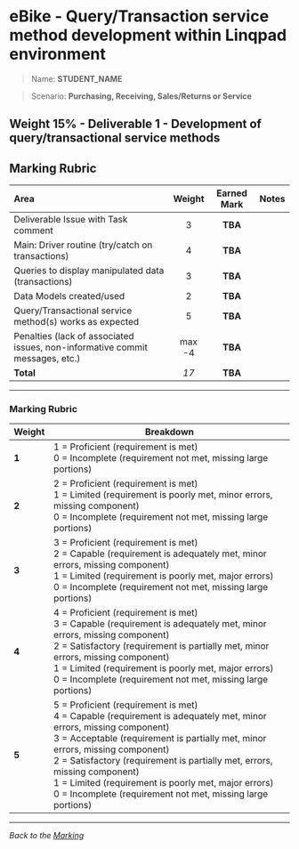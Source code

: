 # eBike - Query/Transaction service method development within Linqpad environment

> Name: **STUDENT_NAME**

> Scenario: **Purchasing, Receiving, Sales/Returns or Service**

## **Weight 15%** - Deliverable 1 - Development of query/transactional service methods

## Marking Rubric

| Area                | Weight | Earned Mark | Notes |
|:--------------------|:------:|:-----------:|:------|
| Deliverable Issue with Task comment |   3    |   **TBA**   |       |
| Main: Driver routine (try/catch on transactions)  |   4    |   **TBA**   |       |
| Queries to display manipulated data (transactions) |   3    |   **TBA**   |       |
| Data Models created/used         |   2    |   **TBA**   |       |
| Query/Transactional service method(s) works as expected  |   5    |   **TBA**   |       |
| Penalties (lack of associated issues, non-informative commit messages, etc.)        |   max -4    |   **TBA**   |       |
| **Total**           |  *17*   |   **TBA**   |       |

----

### Marking Rubric

| Weight | Breakdown |
| ----   | --------- |
| **1** | 1 = Proficient (requirement is met)<br />0 = Incomplete (requirement not met, missing large portions) |
| **2** | 2 = Proficient (requirement is met)<br />1 = Limited (requirement is poorly met, minor errors, missing component)<br />0 = Incomplete (requirement not met, missing large portions) |
| **3** | 3 = Proficient (requirement is met)<br />2 = Capable (requirement is adequately met, minor errors, missing component)<br />1 = Limited (requirement is poorly met, major errors)<br />0 = Incomplete (requirement not met, missing large portions) |
| **4** | 4 = Proficient (requirement is met)<br />3 = Capable (requirement is adequately met, minor errors, missing component)<br />2 = Satisfactory (requirement is partially met, minor errors, missing component)<br />1 = Limited (requirement is poorly met, major errors)<br />0 = Incomplete (requirement not met, missing large portions) |
| **5** | 5 = Proficient (requirement is met)<br />4 = Capable (requirement is adequately met, minor errors, missing component)<br />3 = Acceptable (requirement is partially met, minor errors, missing component)<br />2 = Satisfactory (requirement is partially met, errors, missing component)<br />1 = Limited (requirement is poorly met, major errors)<br />0 = Incomplete (requirement not met, missing large portions) |
----



*Back to the [Marking](./../ReadMe.md)*

